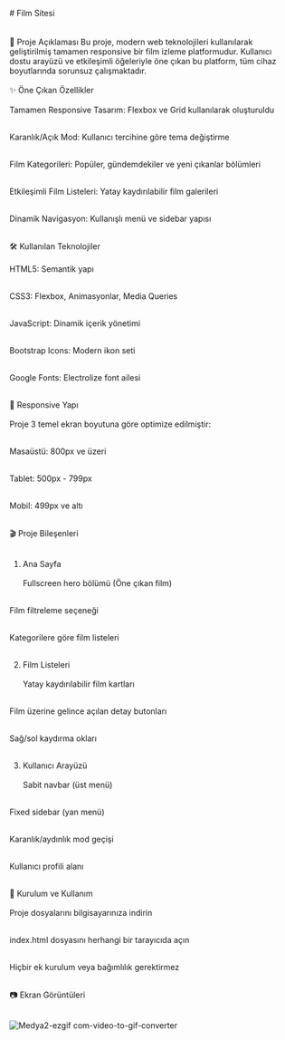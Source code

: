 #  Film Sitesi <br><br>
<br>
📌 Proje Açıklaması 
Bu proje, modern web teknolojileri kullanılarak geliştirilmiş tamamen responsive bir film izleme platformudur. Kullanıcı dostu arayüzü ve etkileşimli öğeleriyle öne çıkan bu platform, tüm cihaz boyutlarında sorunsuz çalışmaktadır.
<br> <br>
✨ Öne Çıkan Özellikler <br> <br>
Tamamen Responsive Tasarım: Flexbox ve Grid kullanılarak oluşturuldu<br> <br>

Karanlık/Açık Mod: Kullanıcı tercihine göre tema değiştirme<br><br>

Film Kategorileri: Popüler, gündemdekiler ve yeni çıkanlar bölümleri<br><br>

Etkileşimli Film Listeleri: Yatay kaydırılabilir film galerileri<br><br>

Dinamik Navigasyon: Kullanışlı menü ve sidebar yapısı<br><br>

🛠 Kullanılan Teknolojiler<br><br>
HTML5: Semantik yapı<br><br>

CSS3: Flexbox, Animasyonlar, Media Queries<br><br>

JavaScript: Dinamik içerik yönetimi<br><br>

Bootstrap Icons: Modern ikon seti<br><br>

Google Fonts: Electrolize font ailesi<br><br>

📱 Responsive Yapı<br><br>
Proje 3 temel ekran boyutuna göre optimize edilmiştir:<br><br>

Masaüstü: 800px ve üzeri<br><br>

Tablet: 500px - 799px<br><br>

Mobil: 499px ve altı<br><br>

🎬 Proje Bileşenleri<br><br>
1. Ana Sayfa<br><br>
Fullscreen hero bölümü (Öne çıkan film)<br><br>

Film filtreleme seçeneği<br><br>

Kategorilere göre film listeleri<br><br>

2. Film Listeleri<br><br>
Yatay kaydırılabilir film kartları<br><br>

Film üzerine gelince açılan detay butonları<br><br>

Sağ/sol kaydırma okları<br><br>

3. Kullanıcı Arayüzü<br><br>
Sabit navbar (üst menü)<br><br>

Fixed sidebar (yan menü)<br><br>

Karanlık/aydınlık mod geçişi<br><br>

Kullanıcı profili alanı<br><br>

🚀 Kurulum ve Kullanım<br><br>
Proje dosyalarını bilgisayarınıza indirin<br><br>

index.html dosyasını herhangi bir tarayıcıda açın<br><br>

Hiçbir ek kurulum veya bağımlılık gerektirmez<br><br>

📷 Ekran Görüntüleri<br><br>


![Medya2-ezgif com-video-to-gif-converter](https://github.com/user-attachments/assets/938b5bff-5c89-44d3-b7f4-f5154b3347a2)  

